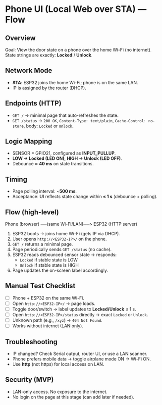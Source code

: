 # Phone UI (Local Web over STA) — Flow

## Overview
Goal: View the door state on a phone over the home Wi-Fi (no internet).  
State strings are exactly: **Locked** / **Unlock**.

## Network Mode
- **STA**: ESP32 joins the home Wi-Fi; phone is on the same LAN.
- IP is assigned by the router (DHCP).

## Endpoints (HTTP)
- `GET /` → minimal page that auto-refreshes the state.
- `GET /status` → `200 OK`, `Content-Type: text/plain`,
  `Cache-Control: no-store`, body: `Locked` or `Unlock`.

## Logic Mapping
- SENSOR = GPIO21, configured as **INPUT_PULLUP**.
- **LOW → Locked (LED ON)**, **HIGH → Unlock (LED OFF)**.
- Debounce ≈ **40 ms** on state transitions.

## Timing
- Page polling interval: ~**500 ms**.
- Acceptance: UI reflects state change within **≤ 1 s** (debounce + polling).

## Flow (high-level)
Phone (browser) ──(same Wi-Fi/LAN)──> ESP32 (HTTP server)

1) ESP32 boots → joins home Wi-Fi (gets IP via DHCP).
2) User opens `http://<ESP32-IP>/` on the phone.
3) `GET /` returns a minimal page.
4) Page periodically sends `GET /status` (no cache).
5) ESP32 reads debounced sensor state → responds:
   - `Locked` if stable state is LOW
   - `Unlock` if stable state is HIGH
6) Page updates the on-screen label accordingly.

## Manual Test Checklist
- [ ] Phone + ESP32 on the same Wi-Fi.
- [ ] Open `http://<ESP32-IP>/` → page loads.
- [ ] Toggle door/switch → label updates to **Locked/Unlock** ≤ 1 s.
- [ ] Open `http://<ESP32-IP>/status` directly → exact `Locked` or `Unlock`.
- [ ] Unknown path (e.g., `/xyz`) → `404 Not Found`.
- [ ] Works without internet (LAN only).

## Troubleshooting
- IP changed? Check Serial output, router UI, or use a LAN scanner.
- Phone prefers mobile data → toggle airplane mode ON → Wi-Fi ON.
- Use **http** (not https) for local access on LAN.

## Security (MVP)
- LAN-only access. No exposure to the internet.
- No login on the page at this stage (can add later if needed).

